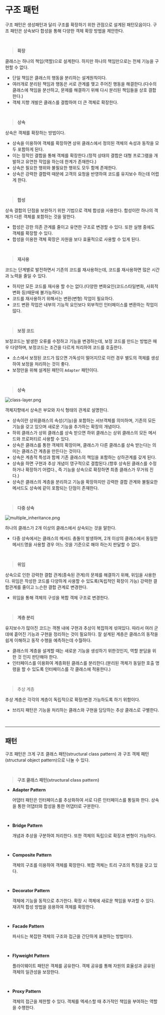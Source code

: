 # **구조 패턴**

구조 패턴은 생성패턴과 달리 구조를 확장하기 위한 관점으로 설계된 패턴모음이다. 구조 패턴은 상속보다 합성을 통해 다양한 객체 확장 방법을 제안한다.

<br>

> **확장**

클래스는 하나의 책임(역할)으로 설계한다. 하지만 하나의 책임만으로는 전체 기능을 구현할 수 없다.

- 단일 책임은 클래스의 행동을 분리하는 설계원칙이다.
- 여러개로 분리된 책임과 행동은 서로 관계를 맺고 주어진 행동을 해결한다.(다수의 클래스에 책임을 분산하고, 문제를 해결하기 위해 다시 분리된 책임들을 상호 결합한다.)
- 객체 지향 개발은 클래스를 결합하여 더 큰 객체로 확장한다.

<br>

> **상속**

상속은 객체를 확장하는 방법이다.

- 상속을 이용하여 객체를 확장하면 상위 클래스에서 정의된 객체의 속성과 동작을 모두 포함하게 된다.
- 이는 정적인 결합을 통해 객체를 확장한다.(정적 상태의 결합은 대형 프로그램을 개발하고 유연한 작업을 하는데 한계가 존재한다.)
- 상속은 필요한 행위와 불필요한 행위도 모두 함께 존재한다.
- 상속은 강력한 결합력 때문에 고객의 요청을 반영하여 코드를 유지보수 하는데 어렵게 한다.

<br>

> **합성**

상속 결합의 단점을 보완하기 위한 기법으로 객체 합성을 사용한다. 합성이란 하나의 객체가 다른 객체를 포함하는 것을 말한다. 

- 합성은 강한 의존 관계를 줄이고 유연한 구조로 변경할 수 있다. 또한 실행 중에도 객체를 확장할 수 있다.
- 합성을 이용한 객체 확장은 자원을 보다 효율적으로 사용할 수 있게 된다.

<br>

> **재사용**

코드는 단계별로 발전하면서 기존의 코드를 재사용하는데, 코드를 재사용하면 많은 시간과 노력을 줄일 수 있다.

- 하지만 모든 코드를 재사용 할 수는 없다.(다양한 변화요인(코드스타일변화, 사회적변화 등)때문에 불가능하다.)
- 코드를 재사용하기 위해서는 변환(변형) 작업이 필요하다.
- 코드 변환 작업은 내부의 기능적 요인보다 외부적인 인터페이스를 변환하는 작업이 많다.

<br>

> **보정 코드**

보정코드는 발생한 오류를 수정하고 기능을 변경하는데, 보정 코드를 만드는 방법은 매우 다양하며, 보정코드는 조건을 다르게 처리하여 코드를 호출한다.

- 소스에서 보정된 코드가 많으면 가독성이 떨어지므로 이런 경우 별도의 객체를 생성하여 보정을 처리하는 것이 좋다.
- 보정만을 위해 설계된 패턴이 `Adapter` 패턴이다.

<br>

> **상속**

![class-layer.png](/img/class-layer.png)

객체지향에서 상속은 부모와 자식 형태의 관계로 설명한다.

- 상속이란 상위클래스의 속성(기능)을 포함하는 서브객체를 의미하며, 기존의 모든 기능을 갖고 있으며 새로운 기능을 추가하는 확장의 개념이다.
- 하위 클래스가 상위 클래스를 상속 받으면 하위 클래스는 상위 클래스의 모든 메서드와 프로퍼티르 사용할 수 있다.
- 상속은 클래스를 통한 객체의 확장이며, 클래스가 다른 클래스를 상속 받는다는 의미는 클래스간 계층을 만든다는 것이다.
- 상속은 계층적 특성과 함께 기존 클래스의 책임을 포함하는 상하관계를 갖게 된다.
- 상속을 하면 구현과 추상 개념이 영구적으로 결합된다.(향후 상속된 클래스를 수정하거나 확장하기 어렵다., 즉 기능을 상속으로 확장하면 최종 클래스가 무거워 진다.)
- 상속은 클래스의 계층을 분리하고 기능을 확장하지만 강력한 결합 관계와 불필요한 메서드도 상속에 같이 포함되는 단점이 존재한다.

<br>

> **다중 상속**

![multiple_inheritance.png](/img/multiple_inheritance.png)

하나의 클래스가 2개 이상의 클래스에서 상속되는 것을 말한다.

- 다중 상속에서는 클래스의 메서드 충돌이 발생하며, 2개 이상의 클래스에서 동일한 메서드명을 사용할 경우 어느 것을 기준으로 해야 하는지 판달할 수 없다.

<br>

> **위임**

상속으로 인한 강력한 결합 관계(종속된 관계)의 문제를 해결하기 위해, 위임을 사용한다. 위임은 작성한 코드를 다양하게 사용할 수 있도록(독립적인 확장이 가능) 강력한 결합관계를 줄이고 느슨한 결합 관계로 변경한다.

- 위임을 통해 객체의 구성을 복합 객체 구조로 변경한다.

<br>

> **계층 분리**

유지보수가 많아진 코드는 객첸 내에 구현과 추상이 복잡하게 섞여있다. 따라서 여러 군데에 흩어진 기능과 구현을 정리하는 것이 필요하다.
잘 설계된 계층은 클래스의 동작을 쉽게 이해하고 동작 수행을 예측하는데 수월하다.

- 클래스의 계층을 설계할 때는 새로운 기능을 생성하기 위한것인지, 역할 분담을 위한 것 인지 판단해야 한다.
- 인터페이스를 이용화여 계층화된 클래스를 분리한다.(분리된 객체가 동일한 호출 명령을 할 수 있도록 인터페이스를 각 클래스에 적용한다.)

<br>

> 추상 계층

추상 계층은 각각의 계층이 독립적으로 확장/변경 가능하도록 하기 위함이다.

- 브리지 패턴은 기능을 처리하는 클래스와 구현을 담당하는 추상 클래스로 구별한다.

<br><hr>

## **패턴**

구조 패턴은 크게 구조 클래스 패턴(structural class pattern) 과 구조 객체 패턴(structural object pattern)으로 나눌 수 있다.

<br>

> **구조 클래스 패턴(structural class pattern)**

- **Adapter Pattern**

    어댑터 패턴은 인터페이스를 추상화하여 서로 다른 인터페이스를 통일화 한다. 상속을 통한 어댑터와 합성을 통한 어댑터로 구분한다.

<br>

- **Bridge Pattern**

    개념과 추상을 구분하여 처리한다. 또한 객체의 독립으로 확장과 변형이 가능하다.

<br>

- **Composite Pattern**

    객체의 구조를 이용하여 객체를 확장한다. 복합 객체는 트리 구조의 특징을 갖고 있다.

<br>

- **Decorator Pattern**

    객체에 기능을 동적으로 추가한다. 확장 시 객체에 새로운 책임을 부과할 수 있다. 재귀적 합성 방법을 응용하여 객체를 확장한다.

<br>

- **Facade Pattern**

    파사드는 복잡한 객체의 구조와 접근을 간단하게 표현하는 방법이다.

 <br>

 - **Flyweight Pattern**

    플라이웨이트 패턴은 객체를 공유한다. 객체 공유를 통해 자원의 효율성과 공유된 객체의 일관성을 보장한다.

 <br>

 - **Proxy Pattern**

    객체의 접근을 제한할 수 있다. 객체를 엑세스할 때 추가적인 책임을 부여하는 역할을 수행한다.